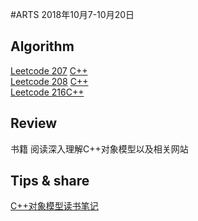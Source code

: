 #ARTS 2018年10月7-10月20日
## Algorithm
[Leetcode 207](https://leetcode.com/problems/course-schedule/description/) [C++](../leetcode/leetcode_207.cc)  
[Leetcode 208](https://leetcode.com/problems/implement-trie-prefix-tree/description/) [C++](../leetcode/leetcode_208.cc)  
[Leetcode 216](https://leetcode.com/problems/combination-sum-iii/description/)[C++](../leetcode/leetcode_216.cc)

## Review 
书籍
阅读深入理解C++对象模型以及相关网站



## Tips & share
[C++对象模型读书笔记](https://github.com/math715/cpp/blob/master/read_note/inside_the_cpp_object_model.md)




